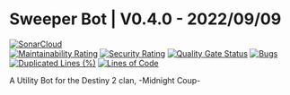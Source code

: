 # Sweeper Bot | V0.4.0 - 2022/09/09
[![SonarCloud](https://sonarcloud.io/images/project_badges/sonarcloud-orange.svg)](https://sonarcloud.io/summary/new_code?id=SweeperBot)  
[![Maintainability Rating](https://sonarcloud.io/api/project_badges/measure?project=SweeperBot&metric=sqale_rating)](https://sonarcloud.io/summary/new_code?id=SweeperBot) [![Security Rating](https://sonarcloud.io/api/project_badges/measure?project=SweeperBot&metric=security_rating)](https://sonarcloud.io/summary/new_code?id=SweeperBot) [![Quality Gate Status](https://sonarcloud.io/api/project_badges/measure?project=SweeperBot&metric=alert_status)](https://sonarcloud.io/summary/new_code?id=SweeperBot) [![Bugs](https://sonarcloud.io/api/project_badges/measure?project=SweeperBot&metric=bugs)](https://sonarcloud.io/summary/new_code?id=SweeperBot) [![Duplicated Lines (%)](https://sonarcloud.io/api/project_badges/measure?project=SweeperBot&metric=duplicated_lines_density)](https://sonarcloud.io/summary/new_code?id=SweeperBot) [![Lines of Code](https://sonarcloud.io/api/project_badges/measure?project=SweeperBot&metric=ncloc)](https://sonarcloud.io/summary/new_code?id=SweeperBot)  


A Utility Bot for the Destiny 2 clan, -Midnight Coup-
